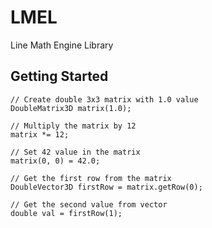 # LMEL
Line Math Engine Library

## Getting Started

```
// Create double 3x3 matrix with 1.0 value
DoubleMatrix3D matrix(1.0);

// Multiply the matrix by 12
matrix *= 12;

// Set 42 value in the matrix
matrix(0, 0) = 42.0;

// Get the first row from the matrix
DoubleVector3D firstRow = matrix.getRow(0);

// Get the second value from vector
double val = firstRow(1);
```
